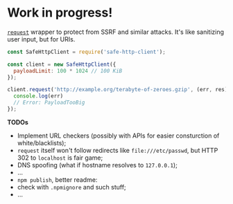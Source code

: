 # Work in progress!

[`request`](https://github.com/request/request) wrapper to protect from SSRF and similar attacks. It's like sanitizing user input, but for URIs.

``` js
const SafeHttpClient = require('safe-http-client');

const client = new SafeHttpClient({
  payloadLimit: 100 * 1024 // 100 KiB
});

client.request('http://example.org/terabyte-of-zeroes.gzip', (err, res) => {
  console.log(err)
  // Error: PayloadTooBig
});
```

**TODOs**

 - Implement URL checkers (possibly with APIs for easier consturction of white/blacklists);
  - `request` itself won't follow redirects like `file:///etc/passwd`, but HTTP 302 to `localhost` is fair game;
 - DNS spoofing (what if hostname resolves to `127.0.0.1`);
 - …
 - `npm publish`, better readme:
  - check with `.npmignore` and such stuff;
  - …
